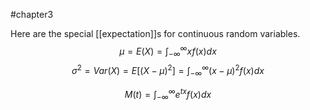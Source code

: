 #chapter3 

Here are the special [[expectation]]s for continuous random variables.
$$\mu = E(X) = \int_{-\infty}^{\infty}xf(x)dx$$
$$\sigma^2 = Var(X) = E[(X-\mu )^2] = \int_{-\infty}^{\infty}(x-\mu )^2 f(x)dx$$

$$M(t) = \int_{-\infty}^{\infty}e^{tx}f(x)dx$$